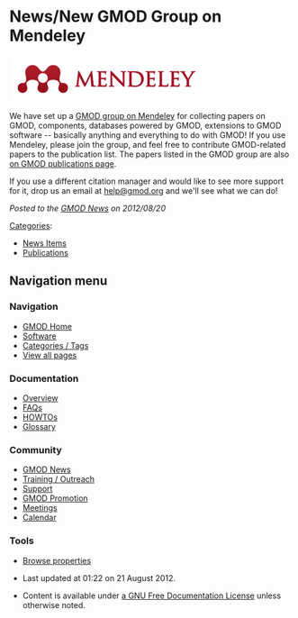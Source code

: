 



<span id="top"></span>




# <span dir="auto">News/New GMOD Group on Mendeley</span>











<a href="../File:Logo-mendeley.png" class="image"
title="Mendeley logo"><img
src="https://raw.githubusercontent.com/GMOD/gmod.github.io/main/mediawiki/images/7/78/Logo-mendeley.png" width="345"
height="81" alt="Mendeley logo" /></a>



We have set up a <a
href="http://www.mendeley.com/groups/2472261/generic-model-organism-database-gmod-project/"
class="external text" rel="nofollow">GMOD group on Mendeley</a> for
collecting papers on GMOD, components, databases powered by GMOD,
extensions to GMOD software -- basically anything and everything to do
with GMOD! If you use Mendeley, please join the group, and feel free to
contribute GMOD-related papers to the publication list. The papers
listed in the GMOD group are also [on GMOD publications
page](../Publications "Publications").

If you use a different citation manager and would like to see more
support for it, drop us an email at
<a href="mailto:help@gmod.org" class="external text"
rel="nofollow">help@gmod.org</a> and we'll see what we can do!

  



*Posted to the [GMOD News](../GMOD_News "GMOD News") on 2012/08/20*






[Categories](../Special%253ACategories "Special%253ACategories"):

- [News Items](../Category%253ANews_Items "Category%253ANews Items")
- [Publications](../Category%253APublications "Category%253APublications")






## Navigation menu







<a href="../Main_Page"
style="background-image: url(../../images/GMOD-cogs.png);"
title="Visit the main page"></a>


### Navigation



- <span id="n-GMOD-Home">[GMOD Home](../Main_Page)</span>
- <span id="n-Software">[Software](../GMOD_Components)</span>
- <span id="n-Categories-.2F-Tags">[Categories /
  Tags](../Categories)</span>
- <span id="n-View-all-pages">[View all
  pages](../Special:AllPages)</span>




### Documentation



- <span id="n-Overview">[Overview](../Overview)</span>
- <span id="n-FAQs">[FAQs](../Category%253AFAQ)</span>
- <span id="n-HOWTOs">[HOWTOs](../Category%253AHOWTO)</span>
- <span id="n-Glossary">[Glossary](../Glossary)</span>




### Community



- <span id="n-GMOD-News">[GMOD News](../GMOD_News)</span>
- <span id="n-Training-.2F-Outreach">[Training /
  Outreach](../Training_and_Outreach)</span>
- <span id="n-Support">[Support](../Support)</span>
- <span id="n-GMOD-Promotion">[GMOD Promotion](../GMOD_Promotion)</span>
- <span id="n-Meetings">[Meetings](../Meetings)</span>
- <span id="n-Calendar">[Calendar](../Calendar)</span>




### Tools

- <span id="t-smwbrowselink"><a href="../Special%253ABrowse/News-2FNew_GMOD_Group_on_Mendeley"
  rel="smw-browse">Browse properties</a></span>



- <span id="footer-info-lastmod">Last updated at 01:22 on 21 August
  2012.</span>
<!-- - <span id="footer-info-viewcount">6,213 page views.</span> -->
- <span id="footer-info-copyright">Content is available under
  <a href="http://www.gnu.org/licenses/fdl-1.3.html" class="external"
  rel="nofollow">a GNU Free Documentation License</a> unless otherwise
  noted.</span>

<!-- -->



<!-- -->




